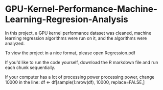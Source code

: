 # GPU-Kernel-Performance-Machine-Learning-Regresion-Analysis
In this project, a GPU kernel performance dataset was cleaned, machine learning regression algorithms were run on it, and the algorithms were analyzed.

To view the project in a nice format, please open Regression.pdf

If you'd like to run the code yourself, download the R markdown file and run each chunk sequentially.

If your computer has a lot of processing power processing power, change 10000 in the line:
df <- df[sample(1:nrow(df), 10000, replace=FALSE,]
